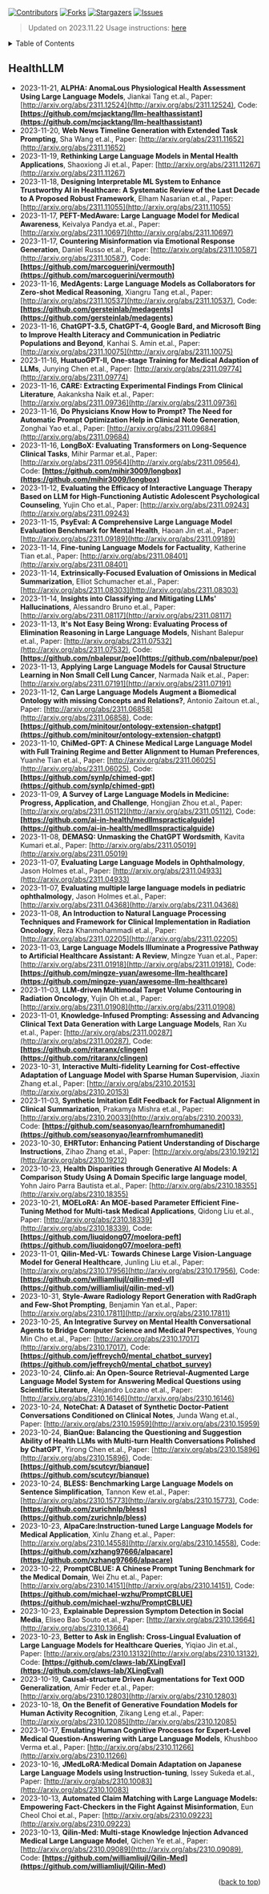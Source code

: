 [![Contributors][contributors-shield]][contributors-url]
[![Forks][forks-shield]][forks-url]
[![Stargazers][stars-shield]][stars-url]
[![Issues][issues-shield]][issues-url]

> Updated on 2023.11.22
> Usage instructions: [here](./docs/README.md#usage)

<details>
  <summary>Table of Contents</summary>
  <ol>
    <li><a href=#healthllm>HealthLLM</a></li>
  </ol>
</details>

## HealthLLM

- 2023-11-21, **ALPHA: AnomaLous Physiological Health Assessment Using Large Language Models**, Jiankai Tang et.al., Paper: [http://arxiv.org/abs/2311.12524](http://arxiv.org/abs/2311.12524), Code: **[https://github.com/mcjacktang/llm-healthassistant](https://github.com/mcjacktang/llm-healthassistant)**
- 2023-11-20, **Web News Timeline Generation with Extended Task Prompting**, Sha Wang et.al., Paper: [http://arxiv.org/abs/2311.11652](http://arxiv.org/abs/2311.11652)
- 2023-11-19, **Rethinking Large Language Models in Mental Health Applications**, Shaoxiong Ji et.al., Paper: [http://arxiv.org/abs/2311.11267](http://arxiv.org/abs/2311.11267)
- 2023-11-18, **Designing Interpretable ML System to Enhance Trustworthy AI in Healthcare: A Systematic Review of the Last Decade to A Proposed Robust Framework**, Elham Nasarian et.al., Paper: [http://arxiv.org/abs/2311.11055](http://arxiv.org/abs/2311.11055)
- 2023-11-17, **PEFT-MedAware: Large Language Model for Medical Awareness**, Keivalya Pandya et.al., Paper: [http://arxiv.org/abs/2311.10697](http://arxiv.org/abs/2311.10697)
- 2023-11-17, **Countering Misinformation via Emotional Response Generation**, Daniel Russo et.al., Paper: [http://arxiv.org/abs/2311.10587](http://arxiv.org/abs/2311.10587), Code: **[https://github.com/marcoguerini/vermouth](https://github.com/marcoguerini/vermouth)**
- 2023-11-16, **MedAgents: Large Language Models as Collaborators for Zero-shot Medical Reasoning**, Xiangru Tang et.al., Paper: [http://arxiv.org/abs/2311.10537](http://arxiv.org/abs/2311.10537), Code: **[https://github.com/gersteinlab/medagents](https://github.com/gersteinlab/medagents)**
- 2023-11-16, **ChatGPT-3.5, ChatGPT-4, Google Bard, and Microsoft Bing to Improve Health Literacy and Communication in Pediatric Populations and Beyond**, Kanhai S. Amin et.al., Paper: [http://arxiv.org/abs/2311.10075](http://arxiv.org/abs/2311.10075)
- 2023-11-16, **HuatuoGPT-II, One-stage Training for Medical Adaption of LLMs**, Junying Chen et.al., Paper: [http://arxiv.org/abs/2311.09774](http://arxiv.org/abs/2311.09774)
- 2023-11-16, **CARE: Extracting Experimental Findings From Clinical Literature**, Aakanksha Naik et.al., Paper: [http://arxiv.org/abs/2311.09736](http://arxiv.org/abs/2311.09736)
- 2023-11-16, **Do Physicians Know How to Prompt? The Need for Automatic Prompt Optimization Help in Clinical Note Generation**, Zonghai Yao et.al., Paper: [http://arxiv.org/abs/2311.09684](http://arxiv.org/abs/2311.09684)
- 2023-11-16, **LongBoX: Evaluating Transformers on Long-Sequence Clinical Tasks**, Mihir Parmar et.al., Paper: [http://arxiv.org/abs/2311.09564](http://arxiv.org/abs/2311.09564), Code: **[https://github.com/mihir3009/longbox](https://github.com/mihir3009/longbox)**
- 2023-11-12, **Evaluating the Efficacy of Interactive Language Therapy Based on LLM for High-Functioning Autistic Adolescent Psychological Counseling**, Yujin Cho et.al., Paper: [http://arxiv.org/abs/2311.09243](http://arxiv.org/abs/2311.09243)
- 2023-11-15, **PsyEval: A Comprehensive Large Language Model Evaluation Benchmark for Mental Health**, Haoan Jin et.al., Paper: [http://arxiv.org/abs/2311.09189](http://arxiv.org/abs/2311.09189)
- 2023-11-14, **Fine-tuning Language Models for Factuality**, Katherine Tian et.al., Paper: [http://arxiv.org/abs/2311.08401](http://arxiv.org/abs/2311.08401)
- 2023-11-14, **Extrinsically-Focused Evaluation of Omissions in Medical Summarization**, Elliot Schumacher et.al., Paper: [http://arxiv.org/abs/2311.08303](http://arxiv.org/abs/2311.08303)
- 2023-11-14, **Insights into Classifying and Mitigating LLMs' Hallucinations**, Alessandro Bruno et.al., Paper: [http://arxiv.org/abs/2311.08117](http://arxiv.org/abs/2311.08117)
- 2023-11-13, **It's Not Easy Being Wrong: Evaluating Process of Elimination Reasoning in Large Language Models**, Nishant Balepur et.al., Paper: [http://arxiv.org/abs/2311.07532](http://arxiv.org/abs/2311.07532), Code: **[https://github.com/nbalepur/poe](https://github.com/nbalepur/poe)**
- 2023-11-13, **Applying Large Language Models for Causal Structure Learning in Non Small Cell Lung Cancer**, Narmada Naik et.al., Paper: [http://arxiv.org/abs/2311.07191](http://arxiv.org/abs/2311.07191)
- 2023-11-12, **Can Large Language Models Augment a Biomedical Ontology with missing Concepts and Relations?**, Antonio Zaitoun et.al., Paper: [http://arxiv.org/abs/2311.06858](http://arxiv.org/abs/2311.06858), Code: **[https://github.com/minitour/ontology-extension-chatgpt](https://github.com/minitour/ontology-extension-chatgpt)**
- 2023-11-10, **ChiMed-GPT: A Chinese Medical Large Language Model with Full Training Regime and Better Alignment to Human Preferences**, Yuanhe Tian et.al., Paper: [http://arxiv.org/abs/2311.06025](http://arxiv.org/abs/2311.06025), Code: **[https://github.com/synlp/chimed-gpt](https://github.com/synlp/chimed-gpt)**
- 2023-11-09, **A Survey of Large Language Models in Medicine: Progress, Application, and Challenge**, Hongjian Zhou et.al., Paper: [http://arxiv.org/abs/2311.05112](http://arxiv.org/abs/2311.05112), Code: **[https://github.com/ai-in-health/medllmspracticalguide](https://github.com/ai-in-health/medllmspracticalguide)**
- 2023-11-08, **DEMASQ: Unmasking the ChatGPT Wordsmith**, Kavita Kumari et.al., Paper: [http://arxiv.org/abs/2311.05019](http://arxiv.org/abs/2311.05019)
- 2023-11-07, **Evaluating Large Language Models in Ophthalmology**, Jason Holmes et.al., Paper: [http://arxiv.org/abs/2311.04933](http://arxiv.org/abs/2311.04933)
- 2023-11-07, **Evaluating multiple large language models in pediatric ophthalmology**, Jason Holmes et.al., Paper: [http://arxiv.org/abs/2311.04368](http://arxiv.org/abs/2311.04368)
- 2023-11-08, **An Introduction to Natural Language Processing Techniques and Framework for Clinical Implementation in Radiation Oncology**, Reza Khanmohammadi et.al., Paper: [http://arxiv.org/abs/2311.02205](http://arxiv.org/abs/2311.02205)
- 2023-11-03, **Large Language Models Illuminate a Progressive Pathway to Artificial Healthcare Assistant: A Review**, Mingze Yuan et.al., Paper: [http://arxiv.org/abs/2311.01918](http://arxiv.org/abs/2311.01918), Code: **[https://github.com/mingze-yuan/awesome-llm-healthcare](https://github.com/mingze-yuan/awesome-llm-healthcare)**
- 2023-11-03, **LLM-driven Multimodal Target Volume Contouring in Radiation Oncology**, Yujin Oh et.al., Paper: [http://arxiv.org/abs/2311.01908](http://arxiv.org/abs/2311.01908)
- 2023-11-01, **Knowledge-Infused Prompting: Assessing and Advancing Clinical Text Data Generation with Large Language Models**, Ran Xu et.al., Paper: [http://arxiv.org/abs/2311.00287](http://arxiv.org/abs/2311.00287), Code: **[https://github.com/ritaranx/clingen](https://github.com/ritaranx/clingen)**
- 2023-10-31, **Interactive Multi-fidelity Learning for Cost-effective Adaptation of Language Model with Sparse Human Supervision**, Jiaxin Zhang et.al., Paper: [http://arxiv.org/abs/2310.20153](http://arxiv.org/abs/2310.20153)
- 2023-11-03, **Synthetic Imitation Edit Feedback for Factual Alignment in Clinical Summarization**, Prakamya Mishra et.al., Paper: [http://arxiv.org/abs/2310.20033](http://arxiv.org/abs/2310.20033), Code: **[https://github.com/seasonyao/learnfromhumanedit](https://github.com/seasonyao/learnfromhumanedit)**
- 2023-10-30, **EHRTutor: Enhancing Patient Understanding of Discharge Instructions**, Zihao Zhang et.al., Paper: [http://arxiv.org/abs/2310.19212](http://arxiv.org/abs/2310.19212)
- 2023-10-23, **Health Disparities through Generative AI Models: A Comparison Study Using A Domain Specific large language model**, Yohn Jairo Parra Bautista et.al., Paper: [http://arxiv.org/abs/2310.18355](http://arxiv.org/abs/2310.18355)
- 2023-10-21, **MOELoRA: An MOE-based Parameter Efficient Fine-Tuning Method for Multi-task Medical Applications**, Qidong Liu et.al., Paper: [http://arxiv.org/abs/2310.18339](http://arxiv.org/abs/2310.18339), Code: **[https://github.com/liuqidong07/moelora-peft](https://github.com/liuqidong07/moelora-peft)**
- 2023-11-01, **Qilin-Med-VL: Towards Chinese Large Vision-Language Model for General Healthcare**, Junling Liu et.al., Paper: [http://arxiv.org/abs/2310.17956](http://arxiv.org/abs/2310.17956), Code: **[https://github.com/williamliujl/qilin-med-vl](https://github.com/williamliujl/qilin-med-vl)**
- 2023-10-31, **Style-Aware Radiology Report Generation with RadGraph and Few-Shot Prompting**, Benjamin Yan et.al., Paper: [http://arxiv.org/abs/2310.17811](http://arxiv.org/abs/2310.17811)
- 2023-10-25, **An Integrative Survey on Mental Health Conversational Agents to Bridge Computer Science and Medical Perspectives**, Young Min Cho et.al., Paper: [http://arxiv.org/abs/2310.17017](http://arxiv.org/abs/2310.17017), Code: **[https://github.com/jeffreych0/mental_chatbot_survey](https://github.com/jeffreych0/mental_chatbot_survey)**
- 2023-10-24, **Clinfo.ai: An Open-Source Retrieval-Augmented Large Language Model System for Answering Medical Questions using Scientific Literature**, Alejandro Lozano et.al., Paper: [http://arxiv.org/abs/2310.16146](http://arxiv.org/abs/2310.16146)
- 2023-10-24, **NoteChat: A Dataset of Synthetic Doctor-Patient Conversations Conditioned on Clinical Notes**, Junda Wang et.al., Paper: [http://arxiv.org/abs/2310.15959](http://arxiv.org/abs/2310.15959)
- 2023-10-24, **BianQue: Balancing the Questioning and Suggestion Ability of Health LLMs with Multi-turn Health Conversations Polished by ChatGPT**, Yirong Chen et.al., Paper: [http://arxiv.org/abs/2310.15896](http://arxiv.org/abs/2310.15896), Code: **[https://github.com/scutcyr/bianque](https://github.com/scutcyr/bianque)**
- 2023-10-24, **BLESS: Benchmarking Large Language Models on Sentence Simplification**, Tannon Kew et.al., Paper: [http://arxiv.org/abs/2310.15773](http://arxiv.org/abs/2310.15773), Code: **[https://github.com/zurichnlp/bless](https://github.com/zurichnlp/bless)**
- 2023-10-23, **AlpaCare:Instruction-tuned Large Language Models for Medical Application**, Xinlu Zhang et.al., Paper: [http://arxiv.org/abs/2310.14558](http://arxiv.org/abs/2310.14558), Code: **[https://github.com/xzhang97666/alpacare](https://github.com/xzhang97666/alpacare)**
- 2023-10-22, **PromptCBLUE: A Chinese Prompt Tuning Benchmark for the Medical Domain**, Wei Zhu et.al., Paper: [http://arxiv.org/abs/2310.14151](http://arxiv.org/abs/2310.14151), Code: **[https://github.com/michael-wzhu/PromptCBLUE](https://github.com/michael-wzhu/PromptCBLUE)**
- 2023-10-23, **Explainable Depression Symptom Detection in Social Media**, Eliseo Bao Souto et.al., Paper: [http://arxiv.org/abs/2310.13664](http://arxiv.org/abs/2310.13664)
- 2023-10-23, **Better to Ask in English: Cross-Lingual Evaluation of Large Language Models for Healthcare Queries**, Yiqiao Jin et.al., Paper: [http://arxiv.org/abs/2310.13132](http://arxiv.org/abs/2310.13132), Code: **[https://github.com/claws-lab/XLingEval](https://github.com/claws-lab/XLingEval)**
- 2023-10-19, **Causal-structure Driven Augmentations for Text OOD Generalization**, Amir Feder et.al., Paper: [http://arxiv.org/abs/2310.12803](http://arxiv.org/abs/2310.12803)
- 2023-10-18, **On the Benefit of Generative Foundation Models for Human Activity Recognition**, Zikang Leng et.al., Paper: [http://arxiv.org/abs/2310.12085](http://arxiv.org/abs/2310.12085)
- 2023-10-17, **Emulating Human Cognitive Processes for Expert-Level Medical Question-Answering with Large Language Models**, Khushboo Verma et.al., Paper: [http://arxiv.org/abs/2310.11266](http://arxiv.org/abs/2310.11266)
- 2023-10-16, **JMedLoRA:Medical Domain Adaptation on Japanese Large Language Models using Instruction-tuning**, Issey Sukeda et.al., Paper: [http://arxiv.org/abs/2310.10083](http://arxiv.org/abs/2310.10083)
- 2023-10-13, **Automated Claim Matching with Large Language Models: Empowering Fact-Checkers in the Fight Against Misinformation**, Eun Cheol Choi et.al., Paper: [http://arxiv.org/abs/2310.09223](http://arxiv.org/abs/2310.09223)
- 2023-10-13, **Qilin-Med: Multi-stage Knowledge Injection Advanced Medical Large Language Model**, Qichen Ye et.al., Paper: [http://arxiv.org/abs/2310.09089](http://arxiv.org/abs/2310.09089), Code: **[https://github.com/williamliujl/Qilin-Med](https://github.com/williamliujl/Qilin-Med)**

<p align=right>(<a href=#updated-on-20231122>back to top</a>)</p>

[contributors-shield]: https://img.shields.io/github/contributors/xansar/health-arxiv-daily.svg?style=for-the-badge
[contributors-url]: https://github.com/xansar/health-arxiv-daily/graphs/contributors
[forks-shield]: https://img.shields.io/github/forks/xansar/health-arxiv-daily.svg?style=for-the-badge
[forks-url]: https://github.com/xansar/health-arxiv-daily/network/members
[stars-shield]: https://img.shields.io/github/stars/xansar/health-arxiv-daily.svg?style=for-the-badge
[stars-url]: https://github.com/xansar/health-arxiv-daily/stargazers
[issues-shield]: https://img.shields.io/github/issues/xansar/health-arxiv-daily.svg?style=for-the-badge
[issues-url]: https://github.com/xansar/health-arxiv-daily/issues

